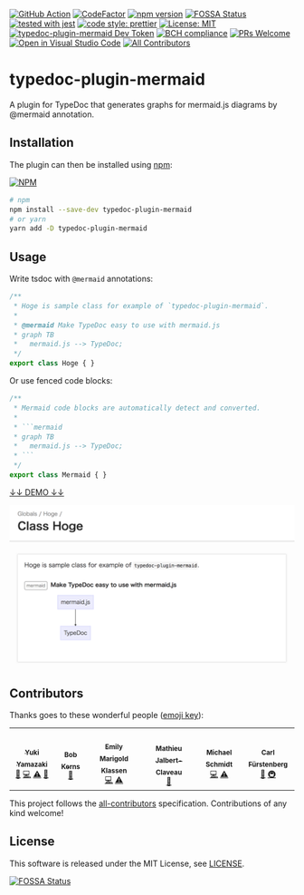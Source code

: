 [![GitHub Action](https://github.com/kamiazya/typedoc-plugin-mermaid/workflows/Node%20CI/badge.svg)](https://github.com/kamiazya/typedoc-plugin-mermaid/actions?workflow=Node+CI)
[![CodeFactor](https://www.codefactor.io/repository/github/kamiazya/typedoc-plugin-mermaid/badge)](https://www.codefactor.io/repository/github/kamiazya/typedoc-plugin-mermaid)
[![npm version](https://badge.fury.io/js/typedoc-plugin-mermaid.svg)](https://badge.fury.io/js/typedoc-plugin-mermaid)
[![FOSSA Status](https://app.fossa.io/api/projects/git%2Bgithub.com%2Fkamiazya%2Ftypedoc-plugin-mermaid.svg?type=shield)](https://app.fossa.io/projects/git%2Bgithub.com%2Fkamiazya%2Ftypedoc-plugin-mermaid?ref=badge_shield)
[![tested with jest](https://img.shields.io/badge/tested_with-jest-99424f.svg)](https://github.com/facebook/jest)
[![code style: prettier](https://img.shields.io/badge/code_style-prettier-ff69b4.svg)](https://github.com/prettier/prettier)
[![License: MIT](https://img.shields.io/badge/License-MIT-yellow.svg)](https://opensource.org/licenses/MIT)
[![typedoc-plugin-mermaid Dev Token](https://badge.devtoken.rocks/typedoc-plugin-mermaid)](https://devtoken.rocks/package/typedoc-plugin-mermaid)
[![BCH compliance](https://bettercodehub.com/edge/badge/kamiazya/typedoc-plugin-mermaid?branch=main)](https://bettercodehub.com/)
[![PRs Welcome](https://img.shields.io/badge/PRs-welcome-brightgreen.svg)](http://makeapullrequest.com)
[![Open in Visual Studio Code](https://open.vscode.dev/badges/open-in-vscode.svg)](https://open.vscode.dev/kamiazya/typedoc-plugin-mermaid)<!-- ALL-CONTRIBUTORS-BADGE:START - Do not remove or modify this section -->
[![All Contributors](https://img.shields.io/badge/all_contributors-6-orange.svg?style=flat-square)](#contributors-)
<!-- ALL-CONTRIBUTORS-BADGE:END -->

# typedoc-plugin-mermaid

A plugin for TypeDoc that generates graphs for mermaid.js diagrams by @mermaid annotation.

## Installation

The plugin can then be installed using [npm](https://www.npmjs.com/):

[![NPM](https://nodei.co/npm/typedoc-plugin-mermaid.png)](https://nodei.co/npm/typedoc-plugin-mermaid/)

```sh
# npm
npm install --save-dev typedoc-plugin-mermaid
# or yarn
yarn add -D typedoc-plugin-mermaid
```

## Usage

Write tsdoc with `@mermaid` annotations:

```typescript
/**
 * Hoge is sample class for example of `typedoc-plugin-mermaid`.
 *
 * @mermaid Make TypeDoc easy to use with mermaid.js
 * graph TB
 *   mermaid.js --> TypeDoc;
 */
export class Hoge { }
```

Or use fenced code blocks:

```typescript
/**
 * Mermaid code blocks are automatically detect and converted.
 *
 * ```mermaid
 * graph TB
 *   mermaid.js --> TypeDoc;
 * ```
 */
export class Mermaid { }
```

[↓↓ DEMO ↓↓](https://kamiazya.github.io/typedoc-plugin-samples/classes/hoge.html)

[![Example](./media/example.png)](https://kamiazya.github.io/typedoc-plugin-samples/classes/hoge.html)

## Contributors

Thanks goes to these wonderful people ([emoji key](https://allcontributors.org/docs/en/emoji-key)):

<!-- ALL-CONTRIBUTORS-LIST:START - Do not remove or modify this section -->
<!-- prettier-ignore-start -->
<!-- markdownlint-disable -->
<table>
  <tr>
    <td align="center"><a href="http://blog.kamiazya.tech/"><img src="https://avatars0.githubusercontent.com/u/35218186?v=4?s=100" width="100px;" alt=""/><br /><sub><b>Yuki Yamazaki</b></sub></a><br /><a href="#ideas-kamiazya" title="Ideas, Planning, & Feedback">🤔</a> <a href="https://github.com/kamiazya/typedoc-plugin-mermaid/commits?author=kamiazya" title="Code">💻</a> <a href="https://github.com/kamiazya/typedoc-plugin-mermaid/commits?author=kamiazya" title="Tests">⚠️</a> <a href="https://github.com/kamiazya/typedoc-plugin-mermaid/commits?author=kamiazya" title="Documentation">📖</a></td>
    <td align="center"><a href="http://bobkerns.typepad.com"><img src="https://avatars3.githubusercontent.com/u/1154903?v=4?s=100" width="100px;" alt=""/><br /><sub><b>Bob Kerns</b></sub></a><br /><a href="https://github.com/kamiazya/typedoc-plugin-mermaid/issues?q=author%3ABobKerns" title="Bug reports">🐛</a></td>
    <td align="center"><a href="http://forivall.com"><img src="https://avatars1.githubusercontent.com/u/760204?v=4?s=100" width="100px;" alt=""/><br /><sub><b>Emily Marigold Klassen</b></sub></a><br /><a href="https://github.com/kamiazya/typedoc-plugin-mermaid/commits?author=forivall" title="Code">💻</a> <a href="https://github.com/kamiazya/typedoc-plugin-mermaid/commits?author=forivall" title="Tests">⚠️</a></td>
    <td align="center"><a href="https://github.com/Dynacord"><img src="https://avatars.githubusercontent.com/u/15387304?v=4?s=100" width="100px;" alt=""/><br /><sub><b>Mathieu Jalbert-Claveau</b></sub></a><br /><a href="https://github.com/kamiazya/typedoc-plugin-mermaid/issues?q=author%3ADynacord" title="Bug reports">🐛</a></td>
    <td align="center"><a href="https://github.com/RunDevelopment"><img src="https://avatars.githubusercontent.com/u/20878432?v=4?s=100" width="100px;" alt=""/><br /><sub><b>Michael Schmidt</b></sub></a><br /><a href="https://github.com/kamiazya/typedoc-plugin-mermaid/commits?author=RunDevelopment" title="Code">💻</a> <a href="https://github.com/kamiazya/typedoc-plugin-mermaid/commits?author=RunDevelopment" title="Tests">⚠️</a></td>
    <td align="center"><a href="https://github.com/azatoth"><img src="https://avatars.githubusercontent.com/u/146477?v=4?s=100" width="100px;" alt=""/><br /><sub><b>Carl Fürstenberg</b></sub></a><br /><a href="https://github.com/kamiazya/typedoc-plugin-mermaid/issues?q=author%3Aazatoth" title="Bug reports">🐛</a> <a href="#infra-azatoth" title="Infrastructure (Hosting, Build-Tools, etc)">🚇</a></td>
  </tr>
</table>

<!-- markdownlint-restore -->
<!-- prettier-ignore-end -->

<!-- ALL-CONTRIBUTORS-LIST:END -->

This project follows the [all-contributors](https://github.com/all-contributors/all-contributors)
specification. Contributions of any kind welcome!

## License

This software is released under the MIT License, see [LICENSE](./LICENSE).

[![FOSSA Status](https://app.fossa.io/api/projects/git%2Bgithub.com%2Fkamiazya%2Ftypedoc-plugin-mermaid.svg?type=large)](https://app.fossa.io/projects/git%2Bgithub.com%2Fkamiazya%2Ftypedoc-plugin-mermaid?ref=badge_large)
